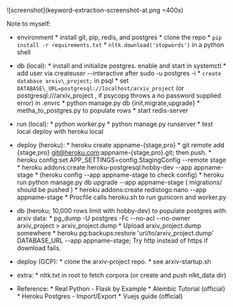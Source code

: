 ![screenshot](keyword-extraction-screenshot-at.png =400x)

Note to myself:

- environment
      * install git, pip, redis, and postgres
      * clone the repo
      * `pip install -r requirements.txt`
      * `nltk.download('stopwords')` in a python shell

- db (local):
      * install and initialize postgres. enable and start in systemctl
      * add user via createuser --interactive after sudo -u postgres -i
      * `create database arxiv\_project;` in psql
      * set `DATABASE\_URL=postgresql://localhost/arxiv_project` (or postgresql:///arxiv_project , if psycopg throws a no password supplied error) in .envrc
      * python manage.py db {init,migrate,upgrade}
      * metha_to_postgres.py to populate rows
      * start redis-server

- run (local):
      * python worker.py
      * python manage.py runserver
      * test local deploy with heroku local

- deploy (heroku):
      * heroku create appname-{stage,pro}
      * git remote add {stage,pro} git@heroku.com:appname-{stage,pro}.git; then push.
      * heroku config:set APP_SETTINGS=config.StagingConfig --remote stage
      * heroku addons:create heroku-postgresql:hobby-dev --app appname-stage
      * (heroku config --app appname-stage to check config)
      * heroku run python manage.py db upgrade --app appname-stage ( migrations/ should be pushed )
      * heroku addons:create redistogo:nano --app appname-stage
      * Procfile calls heroku.sh to run gunicorn and worker.py

- db (heroku; 10,000 rows limit with hobby-dev) to populate postgres with arxiv data:
      * pg_dump -U postgres -Fc --no-acl --no-owner arxiv_project > arxiv_project.dump
      * Upload arxiv_project.dump somewhere
      * heroku pg:backups:restore 'url/to/arxiv_project.dump' DATABASE_URL --app appname-stage;
        Try http instead of https if download fails.

- deploy (GCP):
      * clone the arxiv-project repo.
      * see arxiv-startup.sh

- extra:
      * nltk.txt in root to fetch corpora (or create and push nlkt\_data dir)
      
- Reference:
      * Real Python - Flask by Example
      * Alembic Tutorial (official)
      * Heroku Postgres - Import/Export
      * Vuejs guide (official)

